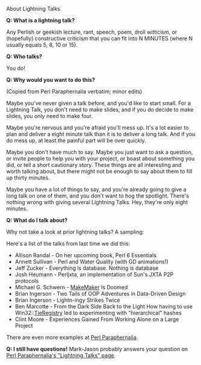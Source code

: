 About Lightning Talks

**Q: What is a lightning talk?**

Any Perlish or geekish lecture, rant, speech, poem, droll witticism, or (hopefully) constructive criticism that you can fit into N MINUTES (where N usually equals 5, 8, 10 or 15).

**Q: Who talks?**

You do!

**Q: Why would you want to do this?**

(Copied from Perl Paraphernalia verbatim; minor edits)

Maybe you've never given a talk before, and you'd like to start small. For a Lightning Talk, you don't need to make slides, and if you do decide to make slides, you only need to make four.

Maybe you're nervous and you're afraid you'll mess up. It's a lot easier to plan and deliver a eight minute talk than it is to deliver a long talk. And if you do mess up, at least the painful part will be over quickly.

Maybe you don't have much to say. Maybe you just want to ask a question, or invite people to help you with your project, or boast about something you did, or tell a short cautionary story. These things are all interesting and worth talking about, but there might not be enough to say about them to fill up thirty minutes.

Maybe you have a lot of things to say, and you're already going to give a long talk on one of them, and you don't want to hog the spotlight. There's nothing wrong with giving several Lightning Talks. Hey, they're only eight minutes.

**Q: What do I talk about?**

Why not take a look at prior lightning talks? A sampling:

Here's a list of the talks from last time we did this:

* Allison Randal - On her upcoming book, Perl 6 Essentials
* Annett Sullivan - Perl and Water Quality (with GD animations!)
* Jeff Zucker - Everything is database. Nothing is database
* Josh Heumann - Perljxta, an implementation of Sun's JXTA P2P protocols
* Michael G. Schwern - [MakeMaker](/MakeMaker) Is Doomed
* Brian Ingerson - Two Tails of OOP Adventures in Data-Driven Design
* Brian Ingerson - Lightn-ingy Strikes Twice
* Ben Marcotte - From the Dark Side Back to the Light How having to use Win32::[TieRegistry](/TieRegistry) led to experimenting with "hierarchical" hashes
* Clint Moore - Experiences Gained From Working Alone on a Large Project

There are even more examples at [Perl Paraphernalia](http://perl.plover.com/lt).

**Q: I still have questions!**
Mark-Jason probably answers your question on [Perl Paraphernalia's "Lightning Talks" page](http://perl.plover.com/lt).
